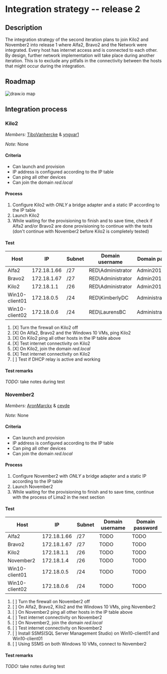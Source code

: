 # Integration strategy -- release 2

## Description

The integration strategy of the second iteration plans to join Kilo2 and November2 into release 1 where Alfa2, Bravo2 and the Network were integrated.
Every host has internet access and is connected to each other.
By design, further network implementation will take place during another iteration.
This is to exclude any pitfalls in the connectivity between the hosts that might occur during the integration.


## Roadmap

![draw.io map](/Critical_path.png)


## Integration process

### Kilo2

*Members:* [TiboVanhercke](https://github.com/TiboVanhercke) & [yngvar1](https://github.com/yngvar1)

*Note:* None

#### Criteria

* Can launch and provision
* IP address is configured according to the IP table
* Can ping all other devices
* Can join the domain _red.local_

#### Process

1. Configure Kilo2 with *ONLY* a bridge adapter and a static IP according to the IP table
2. Launch Kilo2
3. While waiting for the provisioning to finish and to save time, check if Alfa2 and/or Bravo2 
   are done provisioning to continue with the tests (don't continue with November2 before Kilo2 is completely tested)

#### Test

| Host           | IP          | Subnet | Domain username | Domain password |
|----------------|-------------|--------|-----------------|-----------------|
| Alfa2          | 172.18.1.66 | /27    | RED\Administrator | Admin2019         |
| Bravo2         | 172.18.1.67 | /27    | RED\Administrator | Admin2019         |
| Kilo2          | 172.18.1.1  | /26    | RED\Administrator | Admin2019         |
| Win10-client01 | 172.18.0.5  | /24    | RED\KimberlyDC    | Administrator2019 |
| Win10-client02 | 172.18.0.6  | /24    | RED\LaurensBC     | Administrator2019 |


1. [X] Turn the firewall on Kilo2 off 
2. [X] On Alfa2, Bravo2 and the Windows 10 VMs, ping Kilo2
3. [X] On Kilo2 ping all other hosts in the IP table above
4. [X] Test internet connectivity on Kilo2
5. [X] On Kilo2, join the domain _red.local_
6. [X] Test internet connectivity on Kilo2
7. [ ] Test if DHCP relay is active and working

#### Test remarks

*TODO:* take notes during test


### November2

*Members:* [AronMarckx](https://github.com/AronMarckx) & [cevde](https://github.com/cevde)

*Note:* None

#### Criteria

* Can launch and provision
* IP address is configured according to the IP table
* Can ping all other devices
* Can join the domain _red.local_

#### Process

1. Configure November2 with *ONLY* a bridge adapter and a static IP according to the IP table
2. Launch November2
3. While waiting for the provisioning to finish and to save time, continue with the process of Lima2 in the next section

#### Test

| Host           | IP          | Subnet | Domain username | Domain password |
|----------------|-------------|--------|-----------------|-----------------|
| Alfa2          | 172.18.1.66 | /27    | TODO            | TODO            |
| Bravo2         | 172.18.1.67 | /27    | TODO            | TODO            |
| Kilo2          | 172.18.1.1  | /26    | TODO            | TODO            |
| November2      | 172.18.1.4  | /26    | TODO            | TODO            |
| Win10-client01 | 172.18.0.5  | /24    | TODO            | TODO            |
| Win10-client02 | 172.18.0.6  | /24    | TODO            | TODO            |

1. [ ] Turn the firewall on November2 off
2. [ ] On Alfa2, Bravo2, Kilo2 and the Windows 10 VMs, ping November2
3. [ ] On November2 ping all other hosts in the IP table above
4. [ ] Test internet connectivity on November2
5. [ ] On November2, join the domain _red.local_
6. [ ] Test internet connectivity on November2
7. [ ] Install SSMS(SQL Server Management Studio) on Win10-client01 and Win10-client01
8. [ ] Using SSMS on both Windows 10 VMs, connect to November2

#### Test remarks

*TODO:* take notes during test

